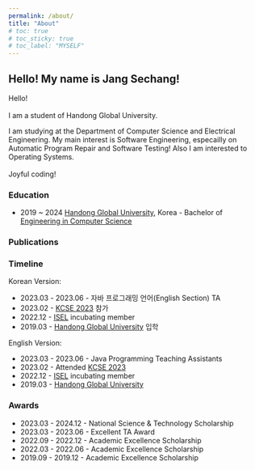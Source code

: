 ```yaml
---
permalink: /about/
title: "About"
# toc: true
# toc_sticky: true
# toc_label: "MYSELF"
---
```


## Hello! My name is Jang Sechang!


Hello! <br><br>
I am a student of Handong Global University.

I am studying at the Department of Computer Science and Electrical Engineering. 
My main interest is Software Engineering, especailly on Automatic Program Repair and Software Testing!
Also I am interested to Operating Systems.
<br> 
<br> 
Joyful coding!

<h3 id="education">Education</h3>
<ul>
  <li>2019 ~ 2024 <a href="https://www.handong.edu/">Handong Global University</a>, Korea - Bachelor of <a href="https://csee.handong.edu/">Engineering in Computer Science</a></li>
</ul>

<h3 id="publications">Publications</h3>
<ul>

</ul>

<h3 id="timeline">Timeline</h3>
Korean Version:
<ul>
  <li>2023.03 - 2023.06 - 자바 프로그래밍 언어(English Section) TA</li>
  <li>2023.02           - <a href="http://sigsoft.or.kr/kcse2023/">KCSE 2023</a> 참가</li>
  <li>2022.12           - <a href="https://isel.handong.edu/">ISEL</a> incubating member</li>
  <li>2019.03           - <a href="https://www.handong.edu/">Handong Global University</a> 입학</li>
</ul>
English Version:
<ul>
  <li>2023.03 - 2023.06 - Java Programming Teaching Assistants</li>
  <li>2023.02           - Attended <a href="http://sigsoft.or.kr/kcse2023/">KCSE 2023</a> </li>
  <li>2022.12           - <a href="https://isel.handong.edu/">ISEL</a> incubating member</li>
  <li>2019.03           - <a href="https://www.handong.edu/">Handong Global University</a> </li>
</ul>

<h3 id="timeline">Awards</h3>

<ul>
  <li> 2023.03 - 2024.12 - National Science & Technology Scholarship </li>
  <li> 2023.03 - 2023.06 - Excellent TA Award </li>
  <li> 2022.09 - 2022.12 - Academic Excellence Scholarship </li>
  <li> 2022.03 - 2022.06 - Academic Excellence Scholarship </li>
  <li> 2019.09 - 2019.12 - Academic Excellence Scholarship </li>
</ul>